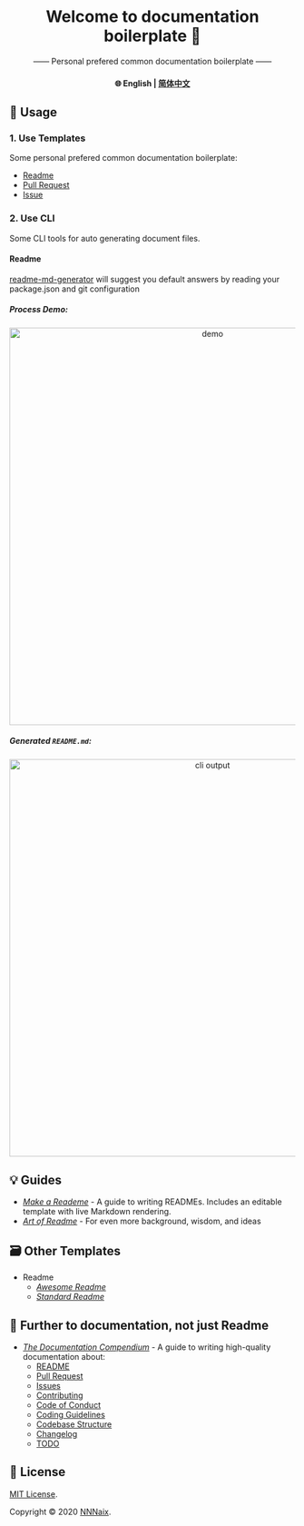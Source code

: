 <h1 align="center">Welcome to documentation boilerplate 👋</h1>
<p align="center">
   —— Personal prefered common documentation boilerplate ——
</p>
<h4 align="center"> 🌐 English | <a href="/README_ZH.md">简体中文</a></h4>

## 🔨 Usage

### 1. Use Templates

Some personal prefered common documentation boilerplate:

- [Readme](/en/readme)
- [Pull Request](/en_template/pull_request)
- [Issue](/en/issue)

### 2. Use CLI

Some CLI tools for auto generating document files.

#### Readme

[readme-md-generator](https://github.com/kefranabg/readme-md-generator#readme) will suggest you default answers by reading your package.json and git configuration

##### Process Demo:

<p align="center">
<img width="700" align="center" src="https://user-images.githubusercontent.com/9840435/60266022-72a82400-98e7-11e9-9958-f9004c2f97e1.gif" alt="demo"/>
</p>

##### Generated `README.md`:

<p align="center">
  <img width="700" src="https://user-images.githubusercontent.com/9840435/60266090-9cf9e180-98e7-11e9-9cac-3afeec349bbc.jpg" alt="cli output"/>
</p>

## 💡 Guides

- [_Make a Reademe_](https://www.makeareadme.com/) - A guide to writing READMEs. Includes an editable template with live Markdown rendering.
- [_Art of Readme_](https://github.com/noffle/art-of-readme) - For even more background, wisdom, and ideas

## 🗃️ Other Templates

- Readme
  - [_Awesome Readme_](https://github.com/matiassingers/awesome-readme)
  - [_Standard Readme_](https://github.com/RichardLitt/standard-readme)

## 🎈 Further to documentation, not just Readme

- [_The Documentation Compendium_](https://github.com/kylelobo/The-Documentation-Compendium) - A guide to writing high-quality documentation about:
  - [README](https://github.com/kylelobo/The-Documentation-Compendium/blob/master/en/README_TEMPLATES)
  - [Pull Request](https://github.com/kylelobo/The-Documentation-Compendium/blob/master/en/PULL_REQUEST_TEMPLATE.md)
  - [Issues](https://github.com/kylelobo/The-Documentation-Compendium/blob/master/en/ISSUE_TEMPLATES)
  - [Contributing](https://github.com/kylelobo/The-Documentation-Compendium/blob/master/en/CONTRIBUTING.md)
  - [Code of Conduct](https://github.com/kylelobo/The-Documentation-Compendium/blob/master/en/CODE_OF_CONDUCT.md)
  - [Coding Guidelines](https://github.com/kylelobo/The-Documentation-Compendium/blob/master/en/CODING_GUIDELINES.md)
  - [Codebase Structure](https://github.com/kylelobo/The-Documentation-Compendium/blob/master/en/CODEBASE_STRUCTURE.md)
  - [Changelog](https://github.com/kylelobo/The-Documentation-Compendium/blob/master/en/CHANGELOG.md)
  - [TODO](https://github.com/kylelobo/The-Documentation-Compendium/blob/master/en/TODO.md)

## 📝 License

[MIT License](/LICENSE).

Copyright © 2020 [NNNaix](https://github.com/nnnaix).
